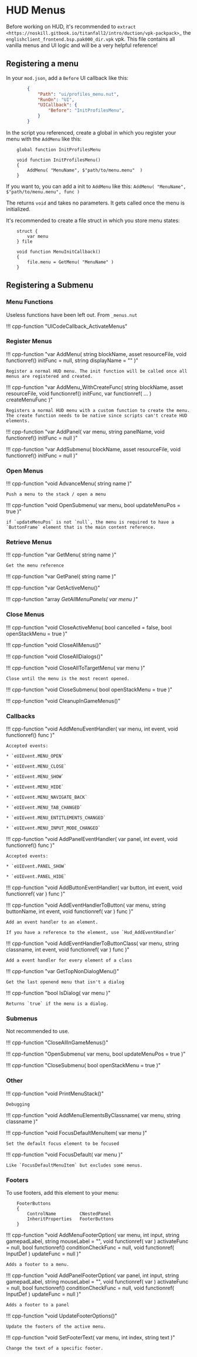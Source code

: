 # HUD Menus

Before working on HUD, it's recommended to `extract <https://noskill.gitbook.io/titanfall2/intro/duction/vpk-packpack>`_ the `englishclient_frontend.bsp.pak000_dir.vpk` vpk. This file contains all vanilla menus and UI logic and will be a very helpful reference!

## Registering a menu

In your `mod.json`, add a `Before` UI callback like this:

```json
        {
            "Path": "ui/profiles_menu.nut",
            "RunOn": "UI",
            "UICallback": {
                "Before": "InitProfilesMenu",
            }
        }
```

In the script you referenced, create a global in which you register your menu with the `AddMenu` like this:

```squirrel
    global function InitProfilesMenu

    void function InitProfilesMenu()
    {
        AddMenu( "MenuName", $"path/to/menu.menu"  )
    }
```

If you want to, you can add a init to `AddMenu` like this: `AddMenu( "MenuName", $"path/to/menu.menu", func )`

The returns `void` and takes no parameters. It gets called once the menu is initialized.

It's recommended to create a file struct in which you store menu states:

```squirrel
    struct {
        var menu
    } file

    void function MenuInitCallback()
    {
        file.menu = GetMenu( "MenuName" )
    }
```

## Registering a Submenu

### Menu Functions

Useless functions have been left out. From `_menus.nut`

!!! cpp-function "UICodeCallback_ActivateMenus"

### Register Menus

!!! cpp-function "var AddMenu( string blockName, asset resourceFile, void functionref() initFunc = null, string displayName = "" )"

    Register a normal HUD menu. The init function will be called once all menus are registered and created.

!!! cpp-function "var AddMenu_WithCreateFunc( string blockName, asset resourceFile, void functionref() initFunc, var functionref( ... ) createMenuFunc )"

    Registers a normal HUD menu with a custom function to create the menu. The create function needs to be native since scripts can't create HUD elements.

!!! cpp-function "var AddPanel( var menu, string panelName, void functionref() initFunc = null )"

!!! cpp-function "var AddSubmenu( blockName, asset resourceFile, void functionref() initFunc = null )"

### Open Menus

!!! cpp-function "void AdvanceMenu( string name )"

    Push a menu to the stack / open a menu

!!! cpp-function "void OpenSubmenu( var menu, bool updateMenuPos = true )"

    if `updateMenuPos` is not `null`, the menu is required to have a `ButtonFrame` element that is the main content reference.

### Retrieve Menus

!!! cpp-function "var GetMenu( string name )"

    Get the menu reference

!!! cpp-function "var GetPanel( string name )"

!!! cpp-function "var GetActiveMenu()"

!!! cpp-function "array<var> GetAllMenuPanels( var menu )"

### Close Menus

!!! cpp-function "void CloseActiveMenu( bool cancelled = false, bool openStackMenu = true )"

!!! cpp-function "void CloseAllMenus()"

!!! cpp-function "void CloseAllDialogs()"

!!! cpp-function "void CloseAllToTargetMenu( var menu )"

    Close until the menu is the most recent opened.

!!! cpp-function "void CloseSubmenu( bool openStackMenu = true )"

!!! cpp-function "void CleanupInGameMenus()"

### Callbacks

!!! cpp-function "void AddMenuEventHandler( var menu, int event, void functionref() func )"

    Accepted events:

    * `eUIEvent.MENU_OPEN`

    * `eUIEvent.MENU_CLOSE`

    * `eUIEvent.MENU_SHOW`

    * `eUIEvent.MENU_HIDE`

    * `eUIEvent.MENU_NAVIGATE_BACK`

    * `eUIEvent.MENU_TAB_CHANGED`

    * `eUIEvent.MENU_ENTITLEMENTS_CHANGED`

    * `eUIEvent.MENU_INPUT_MODE_CHANGED`

!!! cpp-function "void AddPanelEventHandler( var panel, int event, void functionref() func )"

    Accepted events:

    * `eUIEvent.PANEL_SHOW`

    * `eUIEvent.PANEL_HIDE`

!!! cpp-function "void AddButtonEventHandler( var button, int event, void functionref( var ) func )"

!!! cpp-function "void AddEventHandlerToButton( var menu, string buttonName, int event, void functionref( var ) func )"

    Add an event handler to an element.

    If you have a reference to the element, use `Hud_AddEventHandler`

!!! cpp-function "void AddEventHandlerToButtonClass( var menu, string classname, int event, void functionref( var ) func )"

    Add a event handler for every element of a class

!!! cpp-function "var GetTopNonDialogMenu()"

    Get the last openend menu that isn't a dialog

!!! cpp-function "bool IsDialog( var menu )"

    Returns `true` if the menu is a dialog.



### Submenus

Not recommended to use.

!!! cpp-function "CloseAllInGameMenus()"

!!! cpp-function "OpenSubmenu( var menu, bool updateMenuPos = true )"

!!! cpp-function "CloseSubmenu( bool openStackMenu = true )"


### Other

!!! cpp-function "void PrintMenuStack()"

    Debugging

!!! cpp-function "void AddMenuElementsByClassname( var menu, string classname )"

!!! cpp-function "void FocusDefaultMenuItem( var menu )"

    Set the default focus element to be focused

!!! cpp-function "void FocusDefault( var menu )"

    Like `FocusDefaultMenuItem` but excludes some menus.

### Footers

To use footers, add this element to your menu:

```
    FooterButtons
    {
        ControlName         CNestedPanel
        InheritProperties   FooterButtons
    }
```

!!! cpp-function "void AddMenuFooterOption( var menu, int input, string gamepadLabel, string mouseLabel = "", void functionref( var ) activateFunc = null, bool functionref() conditionCheckFunc = null, void functionref( InputDef ) updateFunc = null )"

    Adds a footer to a menu.

!!! cpp-function "void AddPanelFooterOption( var panel, int input, string gamepadLabel, string mouseLabel = "", void functionref( var ) activateFunc = null, bool functionref() conditionCheckFunc = null, void functionref( InputDef ) updateFunc = null )"

    Adds a footer to a panel

!!! cpp-function "void UpdateFooterOptions()"

    Update the footers of the active menu.

!!! cpp-function "void SetFooterText( var menu, int index, string text )"

    Change the text of a specific footer.
